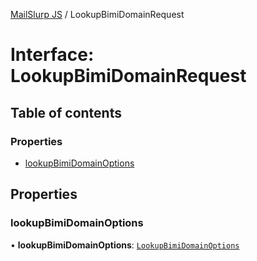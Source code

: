 [MailSlurp JS](../README.md) / LookupBimiDomainRequest

# Interface: LookupBimiDomainRequest

## Table of contents

### Properties

- [lookupBimiDomainOptions](LookupBimiDomainRequest.md#lookupbimidomainoptions)

## Properties

### lookupBimiDomainOptions

• **lookupBimiDomainOptions**: [`LookupBimiDomainOptions`](LookupBimiDomainOptions.md)
